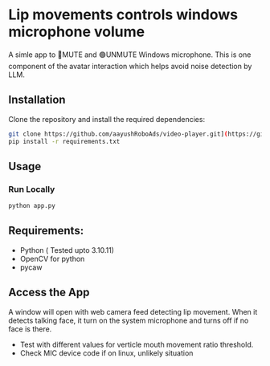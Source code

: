 # Lip movements controls windows microphone volume

A simle app to 🔴MUTE and 🟢UNMUTE Windows microphone. This is one component of the avatar interaction which helps avoid noise detection by LLM. 

## Installation

Clone the repository and install the required dependencies:

```bash
git clone https://github.com/aayushRoboAds/video-player.git](https://github.com/aayushRoboAds/camxmic.git
pip install -r requirements.txt
```

## Usage

### Run Locally

```bash
python app.py
```



## Requirements:

- Python ( Tested upto 3.10.11) 
- OpenCV for python
- pycaw

## Access the App

A window will open with web camera feed detecting lip movement. When it detects talking face, it turn on the system microphone and turns off if no face is there. 
- Test with different values for verticle mouth movement ratio threshold.
- Check MIC device code if on linux, unlikely situation 
